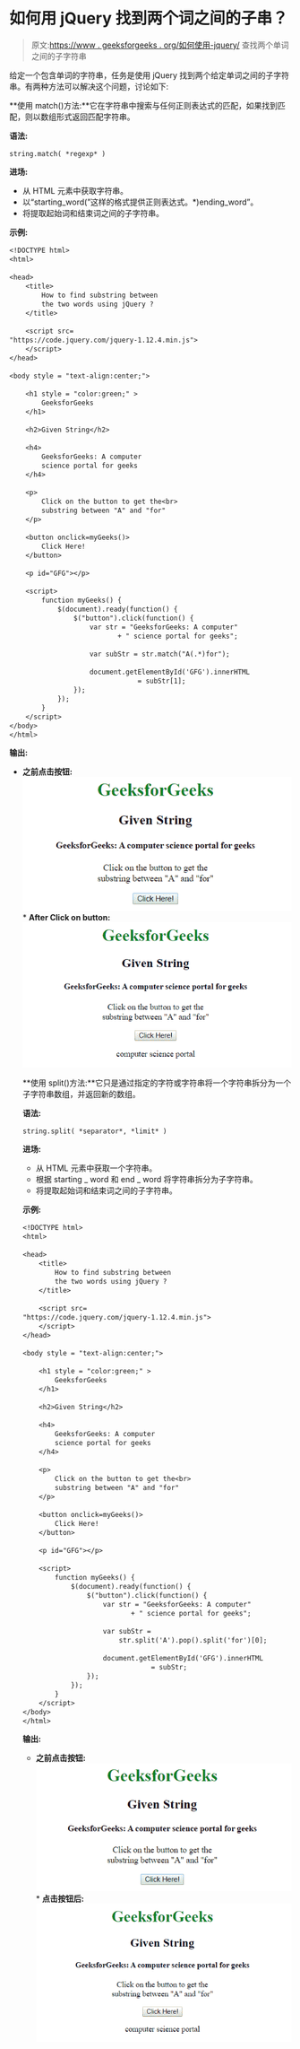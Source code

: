 # 如何用 jQuery 找到两个词之间的子串？

> 原文:[https://www . geeksforgeeks . org/如何使用-jquery/](https://www.geeksforgeeks.org/how-to-find-sub-string-between-the-two-words-using-jquery/) 查找两个单词之间的子字符串

给定一个包含单词的字符串，任务是使用 jQuery 找到两个给定单词之间的子字符串。有两种方法可以解决这个问题，讨论如下:

**使用 match()方法:**它在字符串中搜索与任何正则表达式的匹配，如果找到匹配，则以数组形式返回匹配字符串。

**语法:**

```
string.match( *regexp* )
```

**进场:**

*   从 HTML 元素中获取字符串。
*   以“starting_word(”这样的格式提供正则表达式。*)ending_word”。
*   将提取起始词和结束词之间的子字符串。

**示例:**

```
<!DOCTYPE html>
<html>

<head>
    <title>
        How to find substring between
        the two words using jQuery ?
    </title>

    <script src=
"https://code.jquery.com/jquery-1.12.4.min.js">
    </script>
</head>

<body style = "text-align:center;">

    <h1 style = "color:green;" > 
        GeeksforGeeks 
    </h1> 

    <h2>Given String</h2>

    <h4>
        GeeksforGeeks: A computer
        science portal for geeks
    </h4>

    <p>
        Click on the button to get the<br> 
        substring between "A" and "for"
    </p>

    <button onclick=myGeeks()>
        Click Here!
    </button>

    <p id="GFG"></p>

    <script>
        function myGeeks() {
            $(document).ready(function() {
                $("button").click(function() {
                    var str = "GeeksforGeeks: A computer"
                           + " science portal for geeks";

                    var subStr = str.match("A(.*)for");

                    document.getElementById('GFG').innerHTML
                                = subStr[1];
                });
            });
        }
    </script>
</body>
</html>
```

**输出:**

*   **之前点击按钮:**
    ![](img/af06d2d508121868c4946352b8f75c26.png)*   **After Click on button:**
    ![](img/4cc32c77f478717353254299e37e13c8.png)

    **使用 split()方法:**它只是通过指定的字符或字符串将一个字符串拆分为一个子字符串数组，并返回新的数组。

    **语法:**

    ```
    string.split( *separator*, *limit* )
    ```

    **进场:**

    *   从 HTML 元素中获取一个字符串。
    *   根据 starting _ word 和 end _ word 将字符串拆分为子字符串。
    *   将提取起始词和结束词之间的子字符串。

    **示例:**

    ```
    <!DOCTYPE html>
    <html>

    <head>
        <title>
            How to find substring between
            the two words using jQuery ?
        </title>

        <script src=
    "https://code.jquery.com/jquery-1.12.4.min.js">
        </script>
    </head>

    <body style = "text-align:center;">

        <h1 style = "color:green;" > 
            GeeksforGeeks 
        </h1> 

        <h2>Given String</h2>

        <h4>
            GeeksforGeeks: A computer
            science portal for geeks
        </h4>

        <p>
            Click on the button to get the<br> 
            substring between "A" and "for"
        </p>

        <button onclick=myGeeks()>
            Click Here!
        </button>

        <p id="GFG"></p>

        <script>
            function myGeeks() {
                $(document).ready(function() {
                    $("button").click(function() {
                        var str = "GeeksforGeeks: A computer"
                               + " science portal for geeks";

                        var subStr = 
                            str.split('A').pop().split('for')[0];

                        document.getElementById('GFG').innerHTML
                                    = subStr;
                    });
                });
            }
        </script>
    </body>
    </html>         
    ```

    **输出:**

    *   **之前点击按钮:**
    ![](img/af06d2d508121868c4946352b8f75c26.png)*   **点击按钮后:**
    ![](img/4cc32c77f478717353254299e37e13c8.png)